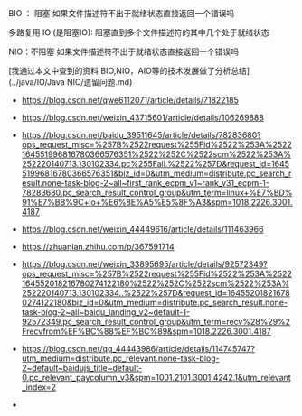 BIO ： 阻塞 如果文件描述符不出于就绪状态直接返回一个错误吗

多路复用 IO (是阻塞IO): 阻塞直到多个文件描述符的其中几个处于就绪状态

NIO：不阻塞 如果文件描述符不出于就绪状态直接返回一个错误吗



[我通过本文中查到的资料 BIO,NIO，AIO等的技术发展做了分析总结](../java/IO/Java NIO/遗留问题.md)



* https://blog.csdn.net/qwe6112071/article/details/71822185

* https://blog.csdn.net/weixin_43715601/article/details/106269888



* https://blog.csdn.net/baidu_39511645/article/details/78283680?ops_request_misc=%257B%2522request%255Fid%2522%253A%2522164551996816780366576351%2522%252C%2522scm%2522%253A%252220140713.130102334.pc%255Fall.%2522%257D&request_id=164551996816780366576351&biz_id=0&utm_medium=distribute.pc_search_result.none-task-blog-2~all~first_rank_ecpm_v1~rank_v31_ecpm-1-78283680.pc_search_result_control_group&utm_term=linux+%E7%BD%91%E7%BB%9C+io+%E6%8E%A5%E5%8F%A3&spm=1018.2226.3001.4187
* https://blog.csdn.net/weixin_44449616/article/details/111463966





* https://zhuanlan.zhihu.com/p/367591714
* https://blog.csdn.net/weixin_33895695/article/details/92572349?ops_request_misc=%257B%2522request%255Fid%2522%253A%2522164552018216780274122180%2522%252C%2522scm%2522%253A%252220140713.130102334..%2522%257D&request_id=164552018216780274122180&biz_id=0&utm_medium=distribute.pc_search_result.none-task-blog-2~all~baidu_landing_v2~default-1-92572349.pc_search_result_control_group&utm_term=recv%28%29%2Frecvfrom%EF%BC%88%EF%BC%89&spm=1018.2226.3001.4187
* https://blog.csdn.net/qq_44443986/article/details/114745747?utm_medium=distribute.pc_relevant.none-task-blog-2~default~baidujs_title~default-0.pc_relevant_paycolumn_v3&spm=1001.2101.3001.4242.1&utm_relevant_index=2
* 